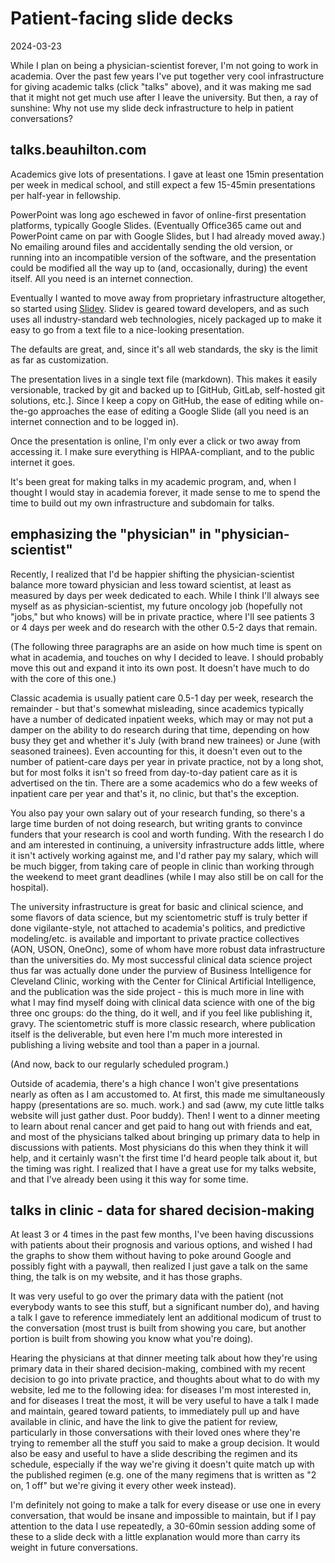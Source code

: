 # Patient-facing slide decks

<time id="post-date">2024-03-23</time>

<p id="post-excerpt">
While I plan on being a physician-scientist forever, I'm not going to work in academia.
Over the past few years I've put together very cool infrastructure for giving academic talks (click "talks" above),
and it was making me sad that it might not get much use after I leave the university.
But then, a ray of sunshine: Why not use my slide deck infrastructure to help in patient conversations?
</p>

## talks.beauhilton.com

Academics give lots of presentations. 
I gave at least one 15min presentation per week in medical school,
and still expect a few 15-45min presentations per half-year in fellowship.

PowerPoint was long ago eschewed in favor of online-first presentation platforms,
typically Google Slides. 
(Eventually Office365 came out and PowerPoint came on par with Google Slides,
but I had already moved away.)
No emailing around files and accidentally sending the old version,
or running into an incompatible version of the software,
and the presentation could be modified all the way up to 
(and, occasionally, during) the event itself.
All you need is an internet connection.

Eventually I wanted to move away from proprietary infrastructure altogether,
so started using [Slidev](https://sli.dev). 
Slidev is geared toward developers,
and as such uses all industry-standard web technologies,
nicely packaged up to make it easy to go from a text file to a nice-looking presentation.

The defaults are great, and, since it's all web standards, 
the sky is the limit as far as customization.

The presentation lives in a single text file (markdown).
This makes it easily versionable,
tracked by git and backed up to [GitHub, GitLab, self-hosted git solutions, etc.].
Since I keep a copy on GitHub, 
the ease of editing while on-the-go approaches the ease of editing a Google Slide
(all you need is an internet connection and to be logged in).

Once the presentation is online,
I'm only ever a click or two away from accessing it.
I make sure everything is HIPAA-compliant, and to the public internet it goes.

It's been great for making talks in my academic program,
and, when I thought I would stay in academia forever,
it made sense to me to spend the time to build out my own infrastructure
and subdomain for talks.

## emphasizing the "physician" in "physician-scientist"

Recently, I realized that I'd be happier shifting 
the physician-scientist balance more toward physician and less toward scientist, 
at least as measured by days per week dedicated to each.
While I think I'll always see myself as as physician-scientist,
my future oncology job (hopefully not "jobs," but who knows)
will be in private practice, where I'll see patients 3 or 4 days per week
and do research with the other 0.5-2 days that remain.

(The following three paragraphs are an aside on how much time is spent on what in academia,
and touches on why I decided to leave. 
I should probably move this out and expand it into its own post. 
It doesn't have much to do with the core of this one.)

Classic academia is usually patient care 0.5-1 day per week, research the remainder - 
but that's somewhat misleading, 
since academics typically have a number of dedicated inpatient weeks,
which may or may not put a damper on the ability to do research during that time,
depending on how busy they get 
and whether it's July (with brand new trainees) or June (with seasoned trainees). 
Even accounting for this, 
it doesn't even out to the number of patient-care days per year in private practice, 
not by a long shot, but for most folks it isn't so freed 
from day-to-day patient care as it is advertised on the tin.
There are a some academics who do a few weeks of inpatient care per year and that's it,
no clinic,
but that's the exception.

You also pay your own salary out of your research funding,
so there's a large time burden of not doing research,
but writing grants to convince funders that your research is cool and worth funding.
With the research I do and am interested in continuing, 
a university infrastructure adds little, 
where it isn't actively working against me,
and I'd rather pay my salary, which will be much bigger, from taking care of people in clinic 
than working through the weekend to meet grant deadlines
(while I may also still be on call for the hospital).

The university infrastructure is great for basic and clinical science,
and some flavors of data science, 
but my scientometric stuff is truly better if done vigilante-style,
not attached to academia's politics,
and predictive modeling/etc. is available and important to private practice collectives (AON, USON, OneOnc),
some of whom have more robust data infrastructure than the universities do.
My most successful clinical data science project thus far was actually done under the purview
of Business Intelligence for Cleveland Clinic,
working with the Center for Clinical Artificial Intelligence,
and the publication was the side project - 
this is much more in line with what I may find myself doing with clinical data science with one of the big three onc groups:
do the thing, do it well, and if you feel like publishing it, gravy.
The scientometric stuff is more classic research,
where publication itself is the deliverable,
but even here I'm much more interested in publishing a living website and tool
than a paper in a journal.

(And now, back to our regularly scheduled program.)

Outside of academia, there's a high chance I won't give presentations nearly as often as I am accustomed to.
At first, this made me simultaneously happy (presentations are so. much. work.) 
and sad (aww, my cute little talks website will just gather dust. Poor buddy).
Then! I went to a dinner meeting to learn about renal cancer 
and get paid to hang out with friends and eat,
and most of the physicians talked about bringing up primary data
to help in discussions with patients.
Most physicians do this when they think it will help,
and it certainly wasn't the first time I'd heard people talk about it,
but the timing was right.
I realized that I have a great use for my talks website,
and that I've already been using it this way for some time.

## talks in clinic - data for shared decision-making

At least 3 or 4 times in the past few months,
I've been having discussions with patients about their prognosis
and various options, 
and wished I had the graphs to show them without having to poke around Google 
and possibly fight with a paywall,
then realized I just gave a talk on the same thing,
the talk is on my website, 
and it has those graphs.

It was very useful to go over the primary data with the patient
(not everybody wants to see this stuff, but a significant number do),
and having a talk I gave to reference immediately lent an additional modicum of trust to the conversation
(most trust is built from showing you care, 
but another portion is built from showing you know what you're doing).

Hearing the physicians at that dinner meeting
talk about how they're using primary data in their shared decision-making,
combined with my recent decision to go into private practice,
and thoughts about what to do with my website,
led me to the following idea:
for diseases I'm most interested in,
and for diseases I treat the most,
it will be very useful to have a talk
I made and maintain,
geared toward patients,
to immediately pull up and have available in clinic,
and have the link to give the patient for review,
particularly in those conversations with their loved ones
where they're trying to remember all the stuff you said
to make a group decision.
It would also be easy and useful to have a slide describing the regimen
and its schedule, 
especially if the way we're giving it doesn't quite match up with the published regimen 
(e.g. one of the many regimens that is written as "2 on, 1 off" but we're giving it every other week instead).

I'm definitely not going to make a talk for every disease
or use one in every conversation,
that would be insane and impossible to maintain,
but if I pay attention to the data I use repeatedly,
a 30-60min session adding some of these to a slide deck
with a little explanation 
would more than carry its weight in future conversations.
